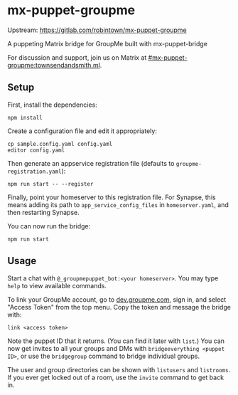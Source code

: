 # mx-puppet-groupme

Upstream: https://gitlab.com/robintown/mx-puppet-groupme

A puppeting Matrix bridge for GroupMe built with mx-puppet-bridge

For discussion and support, join us on Matrix at [#mx-puppet-groupme:townsendandsmith.ml](https://matrix.to/#/#mx-puppet-groupme:townsendandsmith.ml).

## Setup

First, install the dependencies:

```
npm install
```

Create a configuration file and edit it appropriately:

```
cp sample.config.yaml config.yaml
editor config.yaml
```

Then generate an appservice registration file (defaults to `groupme-registration.yaml`):

```
npm run start -- --register
```

Finally, point your homeserver to this registration file. For Synapse, this means adding its path to `app_service_config_files` in `homeserver.yaml`, and then restarting Synapse.

You can now run the bridge:

```
npm run start
```

## Usage

Start a chat with `@_groupmepuppet_bot:<your homeserver>`. You may type `help` to view available commands.

To link your GroupMe account, go to [dev.groupme.com](https://dev.groupme.com/), sign in, and select "Access Token" from the top menu. Copy the token and message the bridge with:

```
link <access token>
```

Note the puppet ID that it returns. (You can find it later with `list`.) You can now get invites to all your groups and DMs with `bridgeeverything <puppet ID>`, or use the `bridgegroup` command to bridge individual groups.

The user and group directories can be shown with `listusers` and `listrooms`. If you ever get locked out of a room, use the `invite` command to get back in.
